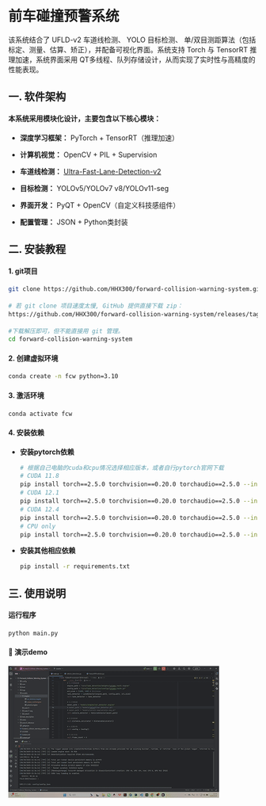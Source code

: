 

# 前车碰撞预警系统

该系统结合了 UFLD-v2 车道线检测、 YOLO 目标检测、 单/双目测距算法（包括标定、测量、估算、矫正），并配备可视化界面。系统支持 Torch 与 TensorRT 推理加速，系统界面采用 QT多线程、队列存储设计，从而实现了实时性与高精度的性能表现。



## 一. 软件架构

#### 本系统采用模块化设计，主要包含以下核心模块：

- **深度学习框架：** PyTorch + TensorRT（推理加速）

- **计算机视觉：** OpenCV + PIL + Supervision

- **车道线检测：** [Ultra-Fast-Lane-Detection-v2](https://github.com/HHX300/Ultra-Fast-Lane-Detection-v2)

- **目标检测：** YOLOv5/YOLOv7 v8/YOLOv11-seg

- **界面开发：** PyQT  + OpenCV（自定义科技感组件）

- **配置管理：** JSON + Python类封装

  

## 二. 安装教程

#### 1. git项目

```bash
git clone https://github.com/HHX300/forward-collision-warning-system.git

# 若 git clone 项目速度太慢, GitHub 提供直接下载 zip：
https://github.com/HHX300/forward-collision-warning-system/releases/tag/v1.0.0

#下载解压即可，但不能直接用 git 管理。
cd forward-collision-warning-system
```

#### 2. 创建虚拟环境

```bash
conda create -n fcw python=3.10
```

#### 3. 激活环境

```bash
conda activate fcw
```

#### 4. 安装依赖

- **安装pytorch依赖**

  ```bash
  # 根据自己电脑的cuda和cpu情况选择相应版本，或者自行pytorch官网下载
  # CUDA 11.8
  pip install torch==2.5.0 torchvision==0.20.0 torchaudio==2.5.0 --index-url https://download.pytorch.org/whl/cu118
  # CUDA 12.1
  pip install torch==2.5.0 torchvision==0.20.0 torchaudio==2.5.0 --index-url https://download.pytorch.org/whl/cu121
  # CUDA 12.4
  pip install torch==2.5.0 torchvision==0.20.0 torchaudio==2.5.0 --index-url https://download.pytorch.org/whl/cu124
  # CPU only
  pip install torch==2.5.0 torchvision==0.20.0 torchaudio==2.5.0 --index-url https://download.pytorch.org/whl/cpu
  ```

- **安装其他相应依赖**

  ```bash
  pip install -r requirements.txt
  
  ```



 ## 三. 使用说明

####  运行程序

```bash
python main.py
```

#### 📌 演示demo

![演示GIF](demo/demo1.gif)
